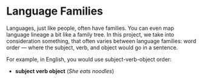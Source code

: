 # Language Families
Languages, just like people, often have families. You can even map language lineage a bit like a family tree.
In this project, we take into consideration something, that often varies between language families: word order — where the subject, verb, and object would go in a sentence.

For example, in English, you would use subject-verb-object order:
* **subject verb object** (*She	eats	noodles*)
